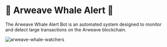 # 🐋 Arweave Whale Alert 🐋
The Arweave Whale Alert Bot is an automated system designed to monitor and detect large transactions on the Arweave blockchain.

![arweave-whale-watchers](https://github.com/LorimerJenkins/arweave-whale-alert/assets/90644448/a90c3c45-59a6-49b6-80e2-2b72c6335b16)
